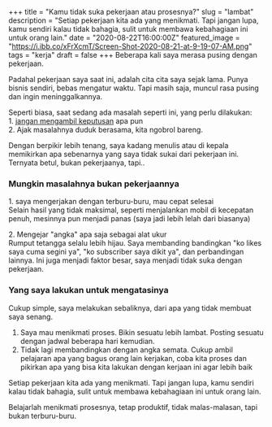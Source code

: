 +++
title = "Kamu tidak suka pekerjaan atau prosesnya?"
slug = "lambat"
description = "Setiap pekerjaan kita ada yang menikmati. Tapi jangan lupa, kamu sendiri kalau tidak bahagia, sulit untuk membawa kebahagiaan ini untuk orang lain."
date = "2020-08-22T16:00:00Z"
featured_image = "https://i.ibb.co/xFrXcmT/Screen-Shot-2020-08-21-at-9-19-07-AM.png"
tags = "kerja"
draft = false
+++ 
Beberapa kali saya merasa pusing dengan pekerjaan.

Padahal pekerjaan saya saat ini, adalah cita cita saya sejak lama. Punya bisnis sendiri, bebas mengatur waktu. Tapi masih saja, muncul rasa pusing dan ingin meninggalkannya.

Seperti biasa, saat sedang ada masalah seperti ini, yang perlu dilakukan:  
1\. j[angan mengambil keputusan](https://hilman.space/emosi/) apa pun  
2\. Ajak masalahnya duduk berasama, kita ngobrol bareng.  
  
Dengan berpikir lebih tenang, saya kadang menulis atau di kepala memikirkan apa sebenarnya yang saya tidak sukai dari pekerjaan ini. Ternyata betul, bukan pekerjaanya, tapi..

### Mungkin masalahnya bukan pekerjaannya

  
1\. saya mengerjakan dengan terburu-buru, mau cepat selesai  
Selain hasil yang tidak maksimal, seperti menjalankan mobil di kecepatan penuh, mesinnya pun menjadi panas (saya jadi lebih lelah dari biasanya)  
  
2\. Mengejar "angka" apa saja sebagai alat ukur  
Rumput tetangga selalu lebih hijau. Saya membanding bandingkan "ko likes saya cuma segini ya", "ko subscriber saya dikit ya", dan perbandingan lainnya. Ini juga menjadi faktor besar, saya menjadi tidak suka dengan pekerjaan.

### Yang saya lakukan untuk mengatasinya

Cukup simple, saya melakukan sebaliknya, dari apa yang tidak membuat saya senang.

1. Saya mau menikmati proses. Bikin sesuatu lebih lambat. Posting sesuatu dengan jadwal beberapa hari kemudian. 
2. Tidak lagi membandingkan dengan angka semata. Cukup ambil pelajaran apa yang bagus orang lain kerjakan, coba kita proses dan pikirkan apa yang bisa kita lakukan dengan kerjaan ini agar lebih baik

Setiap pekerjaan kita ada yang menikmati. Tapi jangan lupa, kamu sendiri kalau tidak bahagia, sulit untuk membawa kebahagiaan ini untuk orang lain.

Belajarlah menikmati prosesnya, tetap produktif, tidak malas-malasan, tapi bukan terburu-buru.
